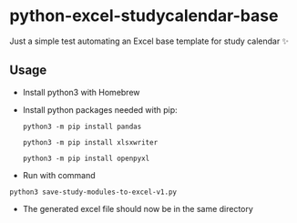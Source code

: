 # python-excel-studycalendar-base
Just a simple test automating an Excel base template for study calendar ✨

## Usage

- Install python3 with Homebrew

- Install python packages needed with pip:

  ``python3 -m pip install pandas``

  ``python3 -m pip install xlsxwriter``

  ``python3 -m pip install openpyxl``

- Run with command

`python3 save-study-modules-to-excel-v1.py`

- The generated excel file should now be in the same directory
